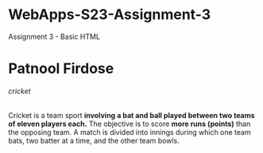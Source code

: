 # WebApps-S23-Assignment-3
Assignment 3 - Basic HTML
<!DOCTYPE html>
<html>
<head>
<title>Introduction to Html</title>
</head>
<body>

<h1>Patnool Firdose</h1>
<h6>cricket</h6>
<p>Cricket is a team sport <b>involving a bat and ball played between two teams of eleven players each.</b> 
    The objective is to score <b>more runs (points)</b> than the opposing team.
     A match is divided into innings during which one team bats, two batter at a time, and the other team bowls.
</p>

</body>
</html>

